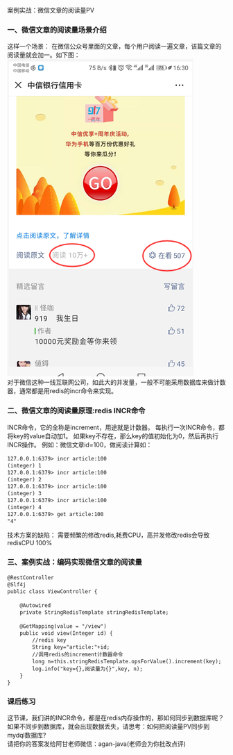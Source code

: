 
案例实战：微信文章的阅读量PV
### 一、微信文章的阅读量场景介绍
这样一个场景：
在微信公众号里面的文章，每个用户阅读一遍文章，该篇文章的阅读量就会加一。如下图：
![image](https://github.com/agan-java/images/blob/master/redis/string/01.png?raw=true)  
对于微信这种一线互联网公司，如此大的并发量，一般不可能采用数据库来做计数器，通常都是用redis的incr命令来实现。

### 二、微信文章的阅读量原理:redis INCR命令
INCR命令，它的全称是increment，用途就是计数器。
每执行一次INCR命令，都将key的value自动加1。
如果key不存在，那么key的值初始化为0，然后再执行INCR操作。
例如：微信文章id=100，做阅读计算如：
``` 
127.0.0.1:6379> incr article:100
(integer) 1
127.0.0.1:6379> incr article:100
(integer) 2
127.0.0.1:6379> incr article:100
(integer) 3
127.0.0.1:6379> incr article:100
(integer) 4
127.0.0.1:6379> get article:100
"4"
```

技术方案的缺陷：
需要频繁的修改redis,耗费CPU，高并发修改redis会导致 redisCPU 100%


### 三、案例实战：编码实现微信文章的阅读量
```
@RestController
@Slf4j
public class ViewController {

    @Autowired
    private StringRedisTemplate stringRedisTemplate;

    @GetMapping(value = "/view")
    public void view(Integer id) {
        //redis key
        String key="article:"+id;
        //调用redis的increment计数器命令
        long n=this.stringRedisTemplate.opsForValue().increment(key);
        log.info("key={},阅读量为{}",key, n);
    }
}
```

### 课后练习
这节课，我们讲的INCR命令，都是在redis内存操作的，那如何同步到数据库呢？  
如果不同步到数据库，就会出现数据丢失，请思考：如何把阅读量PV同步到mydql数据库?  
请把你的答案发给阿甘老师微信：agan-java(老师会为你批改点评)
